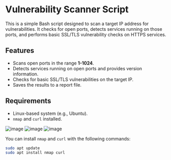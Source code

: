 # Vulnerability Scanner Script

This is a simple Bash script designed to scan a target IP address for vulnerabilities. It checks for open ports, detects services running on those ports, and performs basic SSL/TLS vulnerability checks on HTTPS services.

## Features
- Scans open ports in the range **1-1024**.
- Detects services running on open ports and provides version information.
- Checks for basic SSL/TLS vulnerabilities on the target IP.
- Saves the results to a report file.

## Requirements
- Linux-based system (e.g., Ubuntu).
- `nmap` and `curl` installed.

![image](https://github.com/user-attachments/assets/2f9290e6-764a-457e-accd-de164ff1f894)
![image](https://github.com/user-attachments/assets/bda53d45-54f4-407e-98e3-c935e614b358)
![image](https://github.com/user-attachments/assets/c98d043b-4f8e-42e5-a6a4-a563cb19743c)



You can install `nmap` and `curl` with the following commands:
```bash
sudo apt update
sudo apt install nmap curl


